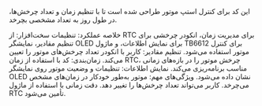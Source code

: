 این کد برای کنترل استپ موتور طراحی شده است تا با تنظیم زمان و تعداد چرخش‌ها، در طول روز به تعداد مشخصی بچرخد.

خلاصه عملکرد:
تنظیمات سخت‌افزار: از RTC برای مدیریت زمان، انکودر چرخشی برای تنظیم مقادیر، نمایشگر OLED برای نمایش اطلاعات، و ماژول TB6612 برای کنترل موتور استفاده می‌شود.
تنظیم مقادیر: کاربر با انکودر تعداد چرخش‌های موتور را تعیین می‌کند.
زمان‌بندی: کد با استفاده از زمان RTC، چرخش موتور را در بازه‌های زمانی مناسب برنامه‌ریزی می‌کند.
نمایش اطلاعات: تنظیمات و وضعیت موتور روی نمایشگر OLED نشان داده می‌شود.
ویژگی‌های مهم:
موتور به‌طور خودکار در زمان‌های مشخص می‌چرخد.
کاربر می‌تواند تعداد چرخش‌ها را تغییر دهد.
دقت زمانی با استفاده از ماژول RTC تأمین می‌شود.
